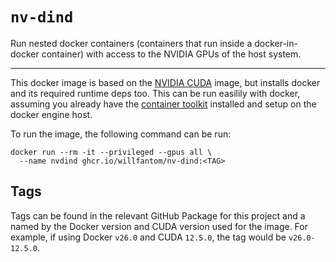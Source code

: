 # **`nv-dind`**

Run nested docker containers (containers that run inside a docker-in-docker
container) with access to the NVIDIA GPUs of the host system.

---

This docker image is based on the [NVIDIA
CUDA](https://hub.docker.com/r/nvidia/cuda) image, but installs docker and its
required runtime deps too. This can be run easilily with docker, assuming you
already have the [container
toolkit](https://docs.nvidia.com/datacenter/cloud-native/container-toolkit/latest/install-guide.html)
installed and setup on the docker engine host.

To run the image, the following command can be run:
```
docker run --rm -it --privileged --gpus all \
  --name nvdind ghcr.io/willfantom/nv-dind:<TAG>
```

## Tags

Tags can be found in the relevant GitHub Package for this project and a named by
the Docker version and CUDA version used for the image. For example, if using
Docker `v26.0` and CUDA `12.5.0`, the tag would be `v26.0-12.5.0`.
